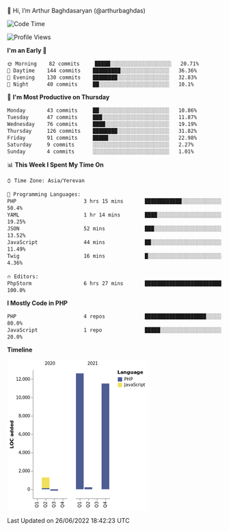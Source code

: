 👋 Hi, I’m Arthur Baghdasaryan (@arthurbaghdas)


<!--START_SECTION:waka-->
![Code Time](http://img.shields.io/badge/Code%20Time-0%20secs-blue)

![Profile Views](http://img.shields.io/badge/Profile%20Views-0-blue)

**I'm an Early 🐤** 

```text
🌞 Morning    82 commits     █████░░░░░░░░░░░░░░░░░░░░   20.71% 
🌆 Daytime    144 commits    █████████░░░░░░░░░░░░░░░░   36.36% 
🌃 Evening    130 commits    ████████░░░░░░░░░░░░░░░░░   32.83% 
🌙 Night      40 commits     ██░░░░░░░░░░░░░░░░░░░░░░░   10.1%

```
📅 **I'm Most Productive on Thursday** 

```text
Monday       43 commits     ██░░░░░░░░░░░░░░░░░░░░░░░   10.86% 
Tuesday      47 commits     ███░░░░░░░░░░░░░░░░░░░░░░   11.87% 
Wednesday    76 commits     ████░░░░░░░░░░░░░░░░░░░░░   19.19% 
Thursday     126 commits    ████████░░░░░░░░░░░░░░░░░   31.82% 
Friday       91 commits     █████░░░░░░░░░░░░░░░░░░░░   22.98% 
Saturday     9 commits      ░░░░░░░░░░░░░░░░░░░░░░░░░   2.27% 
Sunday       4 commits      ░░░░░░░░░░░░░░░░░░░░░░░░░   1.01%

```


📊 **This Week I Spent My Time On** 

```text
⌚︎ Time Zone: Asia/Yerevan

💬 Programming Languages: 
PHP                      3 hrs 15 mins       ████████████░░░░░░░░░░░░░   50.4% 
YAML                     1 hr 14 mins        ████░░░░░░░░░░░░░░░░░░░░░   19.25% 
JSON                     52 mins             ███░░░░░░░░░░░░░░░░░░░░░░   13.52% 
JavaScript               44 mins             ██░░░░░░░░░░░░░░░░░░░░░░░   11.49% 
Twig                     16 mins             █░░░░░░░░░░░░░░░░░░░░░░░░   4.36%

🔥 Editors: 
PhpStorm                 6 hrs 27 mins       █████████████████████████   100.0%

```

**I Mostly Code in PHP** 

```text
PHP                      4 repos             ████████████████████░░░░░   80.0% 
JavaScript               1 repo              █████░░░░░░░░░░░░░░░░░░░░   20.0%

```


**Timeline**

![Chart not found](https://raw.githubusercontent.com/arthurbaghdas/arthurbaghdas/main/charts/bar_graph.png) 


 Last Updated on 26/06/2022 18:42:23 UTC
<!--END_SECTION:waka-->
